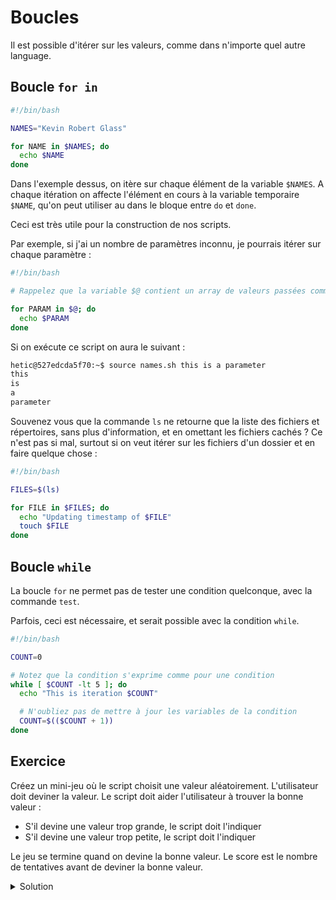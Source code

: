 # Boucles

Il est possible d'itérer sur les valeurs, comme dans n'importe quel autre language.

## Boucle `for in`

```bash
#!/bin/bash

NAMES="Kevin Robert Glass"

for NAME in $NAMES; do
  echo $NAME
done
```

Dans l'exemple dessus, on itère sur chaque élément de la variable `$NAMES`. A chaque itération on affecte l'élément en cours à la variable temporaire `$NAME`, qu'on peut utiliser au dans le bloque entre `do` et `done`.

Ceci est très utile pour la construction de nos scripts.

Par exemple, si j'ai un nombre de paramètres inconnu, je pourrais itérer sur chaque paramètre :

```bash
#!/bin/bash

# Rappelez que la variable $@ contient un array de valeurs passées comme paramètre

for PARAM in $@; do
  echo $PARAM
done
```

Si on exécute ce script on aura le suivant :

```bash
hetic@527edcda5f70:~$ source names.sh this is a parameter
this
is
a
parameter
```

Souvenez vous que la commande `ls` ne retourne que la liste des fichiers et répertoires, sans plus d'information, et en omettant les fichiers cachés ? Ce n'est pas si mal, surtout si on veut itérer sur les fichiers d'un dossier et en faire quelque chose :

```bash
#!/bin/bash

FILES=$(ls)

for FILE in $FILES; do
  echo "Updating timestamp of $FILE"
  touch $FILE
done
```

## Boucle `while`

La boucle `for` ne permet pas de tester une condition quelconque, avec la commande `test`.

Parfois, ceci est nécessaire, et serait possible avec la condition `while`.

```bash
#!/bin/bash

COUNT=0

# Notez que la condition s'exprime comme pour une condition
while [ $COUNT -lt 5 ]; do
  echo "This is iteration $COUNT"

  # N'oubliez pas de mettre à jour les variables de la condition
  COUNT=$(($COUNT + 1))
done
```

## Exercice

Créez un mini-jeu où le script choisit une valeur aléatoirement. L'utilisateur doit deviner la valeur. Le script doit aider l'utilisateur à trouver la bonne valeur :

* S'il devine une valeur trop grande, le script doit l'indiquer
* S'il devine une valeur trop petite, le script doit l'indiquer

Le jeu se termine quand on devine la bonne valeur. Le score est le nombre de tentatives avant de deviner la bonne valeur.

<details>

<summary>Solution</summary>

```bash
#!/bin/bash

# Calculer une valeur entre 1 et 50
MAX=50
NUMBER=$(( $RANDOM * $MAX / 32767 ))

echo "Devinez la valeur que j'ai en tête, elle serait entre 1 et $MAX" 

GUESS=-1
TRIES=0

while [ $GUESS -ne $NUMBER ]; do
  read GUESS
  if [ $GUESS -lt $NUMBER ]; then
    echo "Trop petit !"
  elif [ $GUESS -gt $NUMBER ]; then
    echo "Trop grand !"
  fi
  TRIES=$(($TRIES + 1))
done

echo "Bravo,  valeur trouvée en $TRIES tentatives !"

```

</details>
